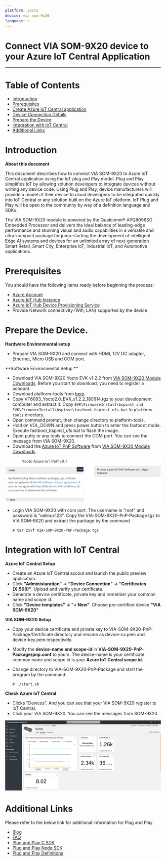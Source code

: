 ```yaml
---
platform: yocto
device: via som-9x20
language: c
---
```


Connect VIA SOM-9X20 device to your Azure IoT Central Application
===

---
# Table of Contents

-   [Introduction](#Introduction)
-   [Prerequisites](#Prerequisites)
-   [Create Azure IoT Central application](#Create_AICA)
-   [Device Connection Details](#DeviceConnectionDetails)
-   [Prepare the Device](#preparethedevice)
-   [Integration with IoT Central](#IntegrationwithIoTCentral)
-   [Additional Links](#AdditionalLinks)

<a name="Introduction"></a>

# Introduction 

**About this document**

This document describes how to connect VIA SOM-9X20 to Azure IoT Central application using the IoT plug and Play model. Plug and Play simplifies IoT by allowing solution developers to integrate devices without writing any device code. Using Plug and Play, device manufacturers will provide a model of their device to cloud developers to be integrated quickly into IoT Central or any solution built on the Azure IoT platform. IoT Plug and Play will be open to the community by way of a definition language and SDKs.


The VIA SOM-9X20 module is powered by the Qualcomm® APQ8096SG Embedded Processor and delivers the ideal balance of leading-edge performance and stunning visual and audio capabilities in a versatile and ultra-compact package for jump-starting the development of intelligent Edge AI systems and devices for an unlimited array of next-generation Smart Retail, Smart City, Enterprise IoT, Industrial IoT, and Automotive applications.

<a name="Prerequisites"></a>
# Prerequisites

You should have the following items ready before beginning the process: 

-   [Azure Account](https://portal.azure.com)
-   [Azure IoT Hub Instance](https://docs.microsoft.com/en-us/azure/iot-hub/about-iot-hub)
-   [Azure IoT Hub Device Provisioning Service](https://docs.microsoft.com/en-us/azure/iot-dps/about-iot-dps)
-   Provide Network connectivity (Wifi, LAN) supported by the device

<a name="preparethedevice"></a>
# Prepare the Device.

**Hardware Environmental setup**

-   Prepare VIA SOM-9X20 and connect with HDMI, 12V DC adapter, Ethernet, Micro USB and COM port.

**Software Environmental Setup **

-   Download VIA SOM-9X20 Yocto EVK v1.2.2 from [VIA SOM-9X20 Module Downloads](https://www.viatech.com/en/boards/modules/som-9x20/). Before you start to download, you need to register a acoount.
-   Download platform-tools from [here](https://developer.android.com/studio/releases/platform-tools).
-   Copy VT6093_Yocto2.0_EVK_v1.2.2_180614.tgz to your development computer and extract it. Copy `EVK\FirmwareInstall\bspinst and EVK\FirmwareInstall\bspinst\fastboot_bspinst_ufs.bat` to `platform-tools` directory.
-   Open command prompt, then change directory to platform-tools.
-   Hold on VOL\_DOWN and press power button to enter the fastboot mode. Execute fastboot\_bspinst\_ufs.bat to flash the image.
-   Open putty or any tools to connect the COM port. You can see the message from VIA SOM-9X20.
-   Download the [Azure IoT PnP Software]() from [VIA SOM-9X20 Module Downloads](https://www.viatech.com/en/boards/modules/som-9x20/).

![](./media/VIA_SOM-9X20/som_9x20-download.png)

-   Login VIA SOM-9X20 with com port. The username is "root" and password is "oelinux123". Copy the VIA-SOM-9X20-PnP-Package.tgz to VIA SOM-9X20 and extract the package by the command 

        # tar zxvf VIA-SOM-9X20-PnP-Package.tgz

<a name="IntegrationwithIoTCentral"></a>
# Integration with IoT Central

**Azure IoT Central Setup**

-   Create an Azure IoT Central accout and launch the public preview application.
-   Click **"Administaration" -> "Device Connection" -> "Certificates (X.509)"**. Upload and verify your certificate.
-   Generate a device certificate, private key and remenber your common name and scope id.
-   Click **"Device templates" -> "+ New"**. Choose pre-certified device **"VIA SOM-9X20"**

**VIA SOM-9X20 Setup**

-   Copy your device certificate and private key to VIA-SOM-9X20-PnP-Package/Certificate directory and rename as device-ca.pem and device-key.pem respectively. 
-   Modify the **device-name and scope-id** in **VIA-SOM-9X20-PnP-Package/pnp.conf** to yours. The device-name is your certificate common name and scope id is your **Azure IoT Central scope id.**
-   Change directory to VIA-SOM-9X20-PnP-Package and start the program by the command:

        # ./start.sh

**Check Azure IoT Central**

-   Clicks "Devices". And you can see that your VIA SOM-9X20 register to IoT Central.
-   Click your VIA SOM-9X20. You can see the messages from SOM-9X20.

 ![](./media/VIA_SOM-9X20/som_9x20-result.png)

<a name="AdditionalLinks"></a>
# Additional Links

Please refer to the below link for additional information for Plug and Play 

-   [Blog](https://azure.microsoft.com/en-us/blog/iot-plug-and-play-is-now-available-in-preview/)
-   [FAQ](TBD) 
-   [Plug and Play C SDK](https://github.com/Azure/azure-iot-sdk-c/tree/public-preview) 
-   [Plug and Play Node SDK](https://github.com/Azure/azure-iot-sdk-node/tree/digitaltwins-preview)
-   [Plug and Play Definitions](https://github.com/Azure/IoTPlugandPlay)

